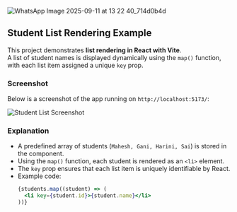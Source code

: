 ![WhatsApp Image 2025-09-11 at 13 22 40_714d0b4d](https://github.com/user-attachments/assets/283534da-bc28-4cc4-a2c1-1545a154236f)


## Student List Rendering Example

This project demonstrates **list rendering in React with Vite**.  
A list of student names is displayed dynamically using the `map()` function, with each list item assigned a unique `key` prop.

### Screenshot
Below is a screenshot of the app running on `http://localhost:5173/`:

![Student List Screenshot](./WhatsApp%20Image%202025-09-11%20at%2013.23.39_12865585.jpg)

### Explanation
- A predefined array of students (`Mahesh, Gani, Harini, Sai`) is stored in the component.  
- Using the `map()` function, each student is rendered as an `<li>` element.  
- The `key` prop ensures that each list item is uniquely identifiable by React.  
- Example code:  
  ```jsx
  {students.map((student) => (
    <li key={student.id}>{student.name}</li>
  ))}
